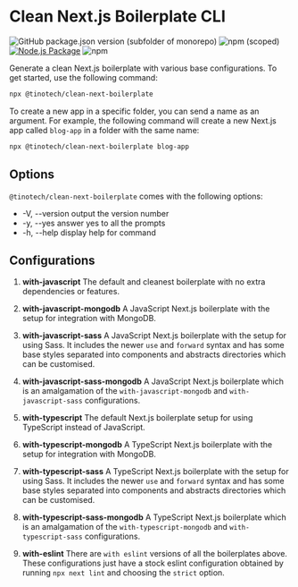 # Clean Next.js Boilerplate CLI

![GitHub package.json version (subfolder of monorepo)](https://img.shields.io/github/package-json/v/TinoMuzambi/CleanNextBoilerplateCLI?style=for-the-badge)
![npm (scoped)](https://img.shields.io/npm/v/@tinotech/clean-next-boilerplate?style=for-the-badge)
[![Node.js Package](https://github.com/TinoMuzambi/CleanNextBoilerplateCLI/actions/workflows/npm-publish.yml/badge.svg)](https://github.com/TinoMuzambi/CleanNextBoilerplateCLI/actions/workflows/npm-publish.yml)
![npm](https://img.shields.io/npm/dw/@tinotech/clean-next-boilerplate?style=for-the-badge)

Generate a clean Next.js boilerplate with various base configurations. To get started, use the following command:

```bash
npx @tinotech/clean-next-boilerplate
```

To create a new app in a specific folder, you can send a name as an argument. For example, the following command will create a new Next.js app called `blog-app` in a folder with the same name:

```bash
npx @tinotech/clean-next-boilerplate blog-app
```

## Options

`@tinotech/clean-next-boilerplate` comes with the following options:

- -V, --version output the version number
- -y, --yes answer yes to all the prompts
- -h, --help display help for command

## Configurations

1. **with-javascript**
   The default and cleanest boilerplate with no extra dependencies or features.

2. **with-javascript-mongodb**
   A JavaScript Next.js boilerplate with the setup for integration with MongoDB.

3. **with-javascript-sass**
   A JavaScript Next.js boilerplate with the setup for using Sass. It includes the newer `use` and `forward` syntax and has some base styles separated into components and abstracts directories which can be customised.

4. **with-javascript-sass-mongodb**
   A JavaScript Next.js boilerplate which is an amalgamation of the `with-javascript-mongodb` and `with-javascript-sass` configurations.

5. **with-typescript**
   The default Next.js boilerplate setup for using TypeScript instead of JavaScript.

6. **with-typescript-mongodb**
   A TypeScript Next.js boilerplate with the setup for integration with MongoDB.

7. **with-typescript-sass**
   A TypeScript Next.js boilerplate with the setup for using Sass. It includes the newer `use` and `forward` syntax and has some base styles separated into components and abstracts directories which can be customised.

8. **with-typescript-sass-mongodb**
   A TypeScript Next.js boilerplate which is an amalgamation of the `with-typescript-mongodb` and `with-typescript-sass` configurations.

9. **with-eslint**
   There are `with eslint` versions of all the boilerplates above. These configurations just have a stock eslint configuration obtained by running `npx next lint` and choosing the `strict` option.
